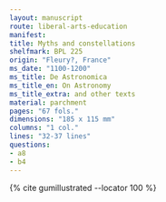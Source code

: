 ```yaml
---
layout: manuscript
route: liberal-arts-education
manifest: 
title: Myths and constellations
shelfmark: BPL 225
origin: "Fleury?, France"
ms_date: "1100-1200"
ms_title: De Astronomica
ms_title_en: On Astronomy
ms_title_extra: and other texts
material: parchment
pages: "67 fols."
dimensions: "185 x 115 mm"
columns: "1 col."
lines: "32-37 lines"
questions:
- a8
- b4
---
```


{% cite gumillustrated --locator 100 %}